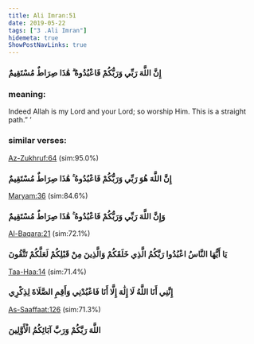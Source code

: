 ```yaml
---
title: Ali Imran:51
date: 2019-05-22
tags: ["3 .Ali Imran"]
hidemeta: true 
ShowPostNavLinks: true 
---
```

### إِنَّ اللَّهَ رَبِّي وَرَبُّكُمْ فَاعْبُدُوهُ ۗ هَٰذَا صِرَاطٌ مُسْتَقِيمٌ
### meaning: 
Indeed Allah is my Lord and your Lord; so worship Him. This is a straight path.” ’
### similar verses: 

[Az-Zukhruf:64](/43/64) (sim:95.0%)

### إِنَّ اللَّهَ هُوَ رَبِّي وَرَبُّكُمْ فَاعْبُدُوهُ ۚ هَٰذَا صِرَاطٌ مُسْتَقِيمٌ

[Maryam:36](/19/36) (sim:84.6%)

### وَإِنَّ اللَّهَ رَبِّي وَرَبُّكُمْ فَاعْبُدُوهُ ۚ هَٰذَا صِرَاطٌ مُسْتَقِيمٌ

[Al-Baqara:21](/2/21) (sim:72.1%)

### يَا أَيُّهَا النَّاسُ اعْبُدُوا رَبَّكُمُ الَّذِي خَلَقَكُمْ وَالَّذِينَ مِنْ قَبْلِكُمْ لَعَلَّكُمْ تَتَّقُونَ

[Taa-Haa:14](/20/14) (sim:71.4%)

### إِنَّنِي أَنَا اللَّهُ لَا إِلَٰهَ إِلَّا أَنَا فَاعْبُدْنِي وَأَقِمِ الصَّلَاةَ لِذِكْرِي

[As-Saaffaat:126](/37/126) (sim:71.3%)

### اللَّهَ رَبَّكُمْ وَرَبَّ آبَائِكُمُ الْأَوَّلِينَ

